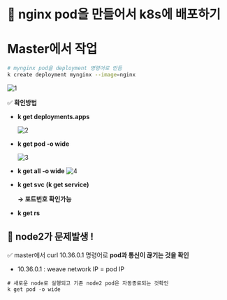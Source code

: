 # 📌 **nginx pod을 만들어서 k8s에 배포하기**

# Master에서 작업

```bash
# mynginx pod을 deployment 명령어로 만듬
k create deployment mynginx --image=nginx
```
![1](https://user-images.githubusercontent.com/87213815/183293578-a32562cd-bbf4-4beb-8d54-775c3d147b31.png)


✅ **확인방법**

- **k get deployments.apps**

  ![2](https://user-images.githubusercontent.com/87213815/183293589-4251836e-7d8e-4bb2-88dc-93b64b4a4c81.png)
   
- **k get pod -o wide**

  ![3](https://user-images.githubusercontent.com/87213815/183293599-571228a6-5f9b-4ef0-b627-89471d37e5cd.png)

- **k get all -o wide**
  ![4](https://user-images.githubusercontent.com/87213815/183293608-a20bb615-3aad-4077-8a25-0faa7a0526d6.png)
        
- **k get svc (k get service)**
    
    **→ 포트번호 확인가능**
    
- **k get rs**


## 🚨 **node2가 문제발생 !**

✅ master에서 curl 10.36.0.1 명령어로 **pod과 통신이 끊기는 것을 확인**

- 10.36.0.1 : weave network IP = pod IP

```
# 새로운 node로 실행되고 기존 node2 pod은 자동종료되는 것확인
k get pod -o wide
```
